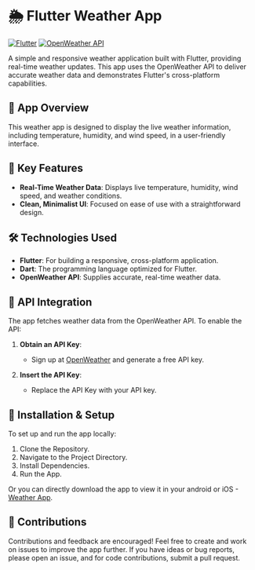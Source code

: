 # 🌦️ Flutter Weather App

[![Flutter](https://img.shields.io/badge/Framework-Flutter-blue)](https://flutter.dev) [![OpenWeather API](https://img.shields.io/badge/API-OpenWeather-orange)](https://openweathermap.org/api)

A simple and responsive weather application built with Flutter, providing real-time weather updates. This app uses the OpenWeather API to deliver accurate weather data and demonstrates Flutter's cross-platform capabilities.

## 📱 App Overview

This weather app is designed to display the live weather information, including temperature, humidity, and wind speed, in a user-friendly interface. 

## 🌟 Key Features

- **Real-Time Weather Data**: Displays live temperature, humidity, wind speed, and weather conditions.
- **Clean, Minimalist UI**: Focused on ease of use with a straightforward design.

## 🛠️ Technologies Used

- **Flutter**: For building a responsive, cross-platform application.
- **Dart**: The programming language optimized for Flutter.
- **OpenWeather API**: Supplies accurate, real-time weather data.

## 🔑 API Integration

The app fetches weather data from the OpenWeather API. To enable the API:

1. **Obtain an API Key**:
   - Sign up at [OpenWeather](https://openweathermap.org/api) and generate a free API key.

2. **Insert the API Key**:
   - Replace the API Key with your API key.

## 📲 Installation & Setup

To set up and run the app locally:

 1. Clone the Repository.
 2. Navigate to the Project Directory.
 3. Install Dependencies.
 4. Run the App.

Or you can directly download the app to view it in your android or iOS - [Weather App](https://docs.google.com/uc?export=download&id=1N6d700wegul4CtW9JutdLBn9Dq5Wfa-O).

## 🤝 Contributions

Contributions and feedback are encouraged! Feel free to create and work on issues to improve the app further. If you have ideas or bug reports, please open an issue, and for code contributions, submit a pull request.
